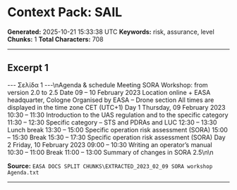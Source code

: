# Context Pack: SAIL

**Generated:** 2025-10-21 15:33:38 UTC
**Keywords:** risk, assurance, level
**Chunks:** 1
**Total Characters:** 708

---

## Excerpt 1

--- Σελίδα 1 ---\nAgenda & schedule
Meeting SORA Workshop: from version 2.0 to 2.5
Date 09 – 10 February 2023
Location online + EASA headquarter, Cologne
Organised by
EASA – Drone section
All times are displayed in the time zone CET (UTC+1)
Day 1 Thursday, 09 February 2023
10:30 – 11:30 Introduction to the UAS regulation and to the specific
category
11:30 – 12:30 Specific category – STS and PDRAs and LUC
12:30 – 13:30 Lunch break
13:30 – 15:00 Specific operation risk assessment (SORA)
15:00 – 15:30 Break
15:30 – 17:30 Specific operation risk assessment (SORA)
Day 2 Friday, 10 February 2023
09:00 – 10:30 Writing an operator’s manual
10:30 – 11:00 Break
11:00 – 13:00 Summary of changes in SORA 2.5\n\n

**Source:** `EASA DOCS SPLIT CHUNKS\EXTRACTED_2023_02_09 SORA workshop Agenda.txt`

---

